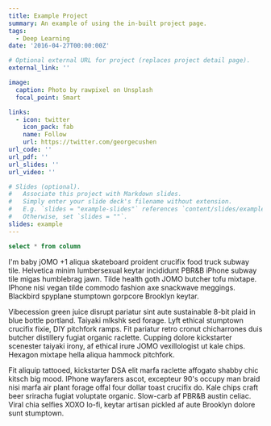 ```yaml
---
title: Example Project
summary: An example of using the in-built project page.
tags:
  - Deep Learning
date: '2016-04-27T00:00:00Z'

# Optional external URL for project (replaces project detail page).
external_link: ''

image:
  caption: Photo by rawpixel on Unsplash
  focal_point: Smart

links:
  - icon: twitter
    icon_pack: fab
    name: Follow
    url: https://twitter.com/georgecushen
url_code: ''
url_pdf: ''
url_slides: ''
url_video: ''

# Slides (optional).
#   Associate this project with Markdown slides.
#   Simply enter your slide deck's filename without extension.
#   E.g. `slides = "example-slides"` references `content/slides/example-slides.md`.
#   Otherwise, set `slides = ""`.
slides: example
---
```


```SQL
select * from column
```

I'm baby jOMO +1 aliqua skateboard proident crucifix food truck subway tile. Helvetica minim lumbersexual keytar incididunt PBR&B iPhone subway tile migas humblebrag jawn. Tilde health goth JOMO butcher tofu mixtape. IPhone nisi vegan tilde commodo fashion axe snackwave meggings. Blackbird spyplane stumptown gorpcore Brooklyn keytar.

Vibecession green juice disrupt pariatur sint aute sustainable 8-bit plaid in blue bottle portland. Taiyaki mlkshk sed forage. Lyft ethical stumptown crucifix fixie, DIY pitchfork ramps. Fit pariatur retro cronut chicharrones duis butcher distillery fugiat organic raclette. Cupping dolore kickstarter scenester taiyaki irony, af ethical irure JOMO vexillologist ut kale chips. Hexagon mixtape hella aliqua hammock pitchfork.

Fit aliquip tattooed, kickstarter DSA elit marfa raclette affogato shabby chic kitsch big mood. IPhone wayfarers ascot, excepteur 90's occupy man braid nisi marfa air plant forage offal four dollar toast crucifix do. Kale chips craft beer sriracha fugiat voluptate organic. Slow-carb af PBR&B austin celiac. Viral chia selfies XOXO lo-fi, keytar artisan pickled af aute Brooklyn dolore sunt stumptown.